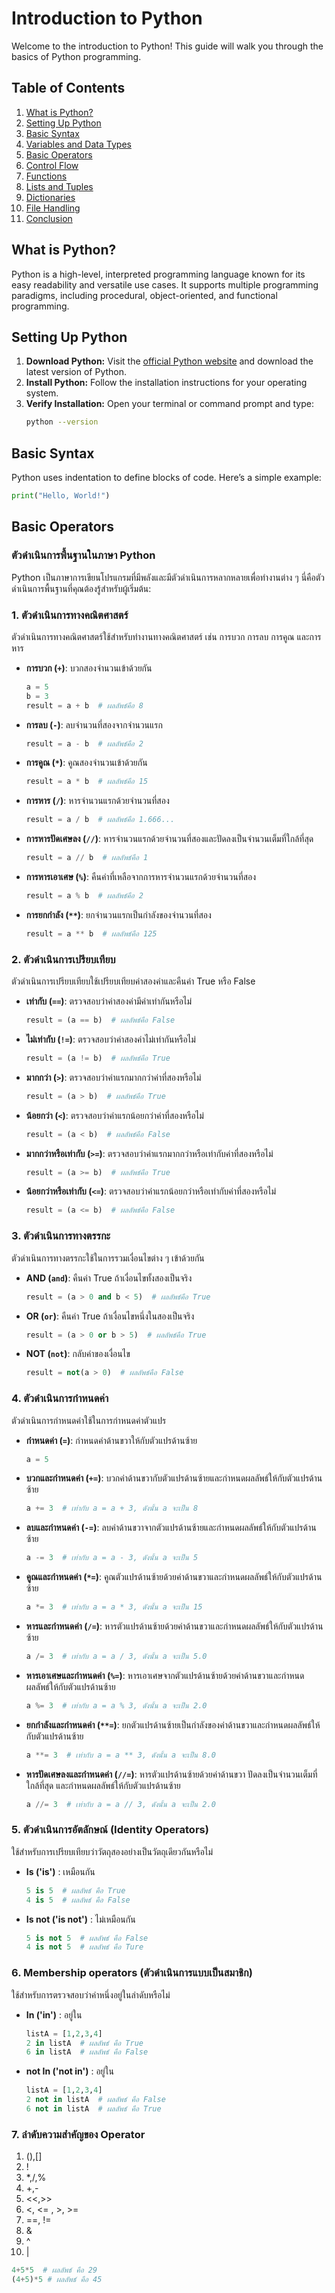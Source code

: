 # Introduction to Python

Welcome to the introduction to Python! This guide will walk you through the basics of Python programming.

## Table of Contents
1. [What is Python?](#what-is-python)
2. [Setting Up Python](#setting-up-python)
3. [Basic Syntax](#basic-syntax)
4. [Variables and Data Types](#variables-and-data-types)
5. [Basic Operators](#basic-operators)
6. [Control Flow](#control-flow)
7. [Functions](#functions)
8. [Lists and Tuples](#lists-and-tuples)
9. [Dictionaries](#dictionaries)
10. [File Handling](#file-handling)
11. [Conclusion](#conclusion)

## What is Python?
Python is a high-level, interpreted programming language known for its easy readability and versatile use cases. It supports multiple programming paradigms, including procedural, object-oriented, and functional programming.

## Setting Up Python
1. **Download Python:** Visit the [official Python website](https://www.python.org/downloads/) and download the latest version of Python.
2. **Install Python:** Follow the installation instructions for your operating system.
3. **Verify Installation:** Open your terminal or command prompt and type:
    ```sh
    python --version
    ```

## Basic Syntax
Python uses indentation to define blocks of code. Here’s a simple example:

```python
print("Hello, World!")
```

## Basic Operators
### ตัวดำเนินการพื้นฐานในภาษา Python

Python เป็นภาษาการเขียนโปรแกรมที่มีพลังและมีตัวดำเนินการหลากหลายเพื่อทำงานต่าง ๆ นี่คือตัวดำเนินการพื้นฐานที่คุณต้องรู้สำหรับผู้เริ่มต้น:

### 1. ตัวดำเนินการทางคณิตศาสตร์
ตัวดำเนินการทางคณิตศาสตร์ใช้สำหรับทำงานทางคณิตศาสตร์ เช่น การบวก การลบ การคูณ และการหาร

- **การบวก (`+`)**: บวกสองจำนวนเข้าด้วยกัน
  ```python
  a = 5
  b = 3
  result = a + b  # ผลลัพธ์คือ 8

- **การลบ (`-`)**: ลบจำนวนที่สองจากจำนวนแรก
  ```python
  result = a - b  # ผลลัพธ์คือ 2

- **การคูณ (`*`)**: คูณสองจำนวนเข้าด้วยกัน
  ```python
  result = a * b  # ผลลัพธ์คือ 15

- **การหาร (`/`)**: หารจำนวนแรกด้วยจำนวนที่สอง
  ```python
  result = a / b  # ผลลัพธ์คือ 1.666...

- **การหารปัดเศษลง (`//`)**: หารจำนวนแรกด้วยจำนวนที่สองและปัดลงเป็นจำนวนเต็มที่ใกล้ที่สุด
  ```python
  result = a // b  # ผลลัพธ์คือ 1

- **การหารเอาเศษ (`%`)**: คืนค่าที่เหลือจากการหารจำนวนแรกด้วยจำนวนที่สอง 
  ```python 
  result = a % b  # ผลลัพธ์คือ 2

- **การยกกำลัง (`**`)**: ยกจำนวนแรกเป็นกำลังของจำนวนที่สอง
  ```python 
  result = a ** b  # ผลลัพธ์คือ 125

### 2. ตัวดำเนินการเปรียบเทียบ
ตัวดำเนินการเปรียบเทียบใช้เปรียบเทียบค่าสองค่าและคืนค่า True หรือ False

- **เท่ากับ (`==`)**: ตรวจสอบว่าค่าสองค่ามีค่าเท่ากันหรือไม่
  ```python
  result = (a == b)  # ผลลัพธ์คือ False

- **ไม่เท่ากับ (`!=`)**: ตรวจสอบว่าค่าสองค่าไม่เท่ากันหรือไม่
  ```python
  result = (a != b)  # ผลลัพธ์คือ True

- **มากกว่า (`>`)**: ตรวจสอบว่าค่าแรกมากกว่าค่าที่สองหรือไม่
  ```python
  result = (a > b)  # ผลลัพธ์คือ True

- **น้อยกว่า (`<`)**: ตรวจสอบว่าค่าแรกน้อยกว่าค่าที่สองหรือไม่
  ```python
  result = (a < b)  # ผลลัพธ์คือ False

- **มากกว่าหรือเท่ากับ (`>=`)**: ตรวจสอบว่าค่าแรกมากกว่าหรือเท่ากับค่าที่สองหรือไม่
  ```python
  result = (a >= b)  # ผลลัพธ์คือ True

- **น้อยกว่าหรือเท่ากับ (`<=`)**: ตรวจสอบว่าค่าแรกน้อยกว่าหรือเท่ากับค่าที่สองหรือไม่
  ```python
  result = (a <= b)  # ผลลัพธ์คือ False

### 3. ตัวดำเนินการทางตรรกะ
ตัวดำเนินการทางตรรกะใช้ในการรวมเงื่อนไขต่าง ๆ เข้าด้วยกัน

- **AND (`and`)**: คืนค่า True ถ้าเงื่อนไขทั้งสองเป็นจริง
  ```python
  result = (a > 0 and b < 5)  # ผลลัพธ์คือ True

- **OR (`or`)**: คืนค่า True ถ้าเงื่อนไขหนึ่งในสองเป็นจริง
  ```python
  result = (a > 0 or b > 5)  # ผลลัพธ์คือ True

- **NOT (`not`)**: กลับค่าของเงื่อนไข
  ```python
  result = not(a > 0)  # ผลลัพธ์คือ False

### 4. ตัวดำเนินการกำหนดค่า
ตัวดำเนินการกำหนดค่าใช้ในการกำหนดค่าตัวแปร

- **กำหนดค่า (`=`)**: กำหนดค่าด้านขวาให้กับตัวแปรด้านซ้าย
  ```python
  a = 5

- **บวกและกำหนดค่า (`+=`)**: บวกค่าด้านขวากับตัวแปรด้านซ้ายและกำหนดผลลัพธ์ให้กับตัวแปรด้านซ้าย
  ```python
  a += 3  # เท่ากับ a = a + 3, ดังนั้น a จะเป็น 8

- **ลบและกำหนดค่า (`-=`)**: ลบค่าด้านขวาจากตัวแปรด้านซ้ายและกำหนดผลลัพธ์ให้กับตัวแปรด้านซ้าย
  ```python
  a -= 3  # เท่ากับ a = a - 3, ดังนั้น a จะเป็น 5

- **คูณและกำหนดค่า (`*=`)**: คูณตัวแปรด้านซ้ายด้วยค่าด้านขวาและกำหนดผลลัพธ์ให้กับตัวแปรด้านซ้าย
  ```python
  a *= 3  # เท่ากับ a = a * 3, ดังนั้น a จะเป็น 15

- **หารและกำหนดค่า (`/=`)**: หารตัวแปรด้านซ้ายด้วยค่าด้านขวาและกำหนดผลลัพธ์ให้กับตัวแปรด้านซ้าย
  ```python
  a /= 3  # เท่ากับ a = a / 3, ดังนั้น a จะเป็น 5.0

- **หารเอาเศษและกำหนดค่า (`%=`)**: หารเอาเศษจากตัวแปรด้านซ้ายด้วยค่าด้านขวาและกำหนดผลลัพธ์ให้กับตัวแปรด้านซ้าย
  ```python
  a %= 3  # เท่ากับ a = a % 3, ดังนั้น a จะเป็น 2.0

- **ยกกำลังและกำหนดค่า (`**=`)**: ยกตัวแปรด้านซ้ายเป็นกำลังของค่าด้านขวาและกำหนดผลลัพธ์ให้กับตัวแปรด้านซ้าย
  ```python
  a **= 3  # เท่ากับ a = a ** 3, ดังนั้น a จะเป็น 8.0

- **หารปัดเศษลงและกำหนดค่า (`//=`)**: หารตัวแปรด้านซ้ายด้วยค่าด้านขวา ปัดลงเป็นจำนวนเต็มที่ใกล้ที่สุด และกำหนดผลลัพธ์ให้กับตัวแปรด้านซ้าย
  ```python
  a //= 3  # เท่ากับ a = a // 3, ดังนั้น a จะเป็น 2.0

### 5. ตัวดำเนินการอัตลักษณ์ (Identity Operators)
ใช้สำหรับการเปรียบเทียบว่าวัตถุสองอย่างเป็นวัตถุเดียวกันหรือไม่

- **Is ('is')** : เหมือนกัน
  ```python
  5 is 5  # ผลลัพธ์ คือ True
  4 is 5  # ผลลัพธ์ คือ False

- **Is not ('is not')** : ไม่เหมือนกัน
  ```python
  5 is not 5  # ผลลัพธ์ คือ False
  4 is not 5  # ผลลัพธ์ คือ Ture
  
### 6. Membership operators (ตัวดำเนินการแบบเป็นสมาชิก)
ใช้สำหรับการตรวจสอบว่าค่าหนึ่งอยู่ในลำดับหรือไม่ 

- **In ('in')** : อยู่ใน
  ```python
  listA = [1,2,3,4]
  2 in listA  # ผลลัพธ์ คือ True
  6 in listA  # ผลลัพธ์ คือ False

- **not In ('not in')** : อยู่ใน
  ```python
  listA = [1,2,3,4]
  2 not in listA  # ผลลัพธ์ คือ False
  6 not in listA  # ผลลัพธ์ คือ True

### 7. ลำดับความสำคัญของ Operator

1. (),[]
2. !
3. *,/,%
4. +,-
5. <<,>>
6. <, <= , >, >=
7. ==, !=
8. &
9. ^
10. |
  ```python
  4+5*5  # ผลลัพธ์ คือ 29
  (4+5)*5 # ผลลัพธ์ คือ 45